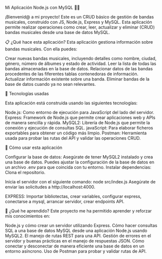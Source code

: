 Mi Aplicación Node.js con MySQL 🎵🚀

¡Bienvenid@ a mi proyecto! Este es un CRUD básico de gestión de bandas musicales, construido con JS, Node.js, Express y MySQL. Esta aplicación permite realizar operaciones como crear, leer, actualizar y eliminar (CRUD) bandas musicales desde una base de datos MySQL.

📋 ¿Qué hace esta aplicación?
Esta aplicación gestiona información sobre bandas musicales. Con ella puedes:

Crear nuevas bandas musicales, incluyendo detalles como nombre, ciudad, género, número de álbumes y estado de actividad.
Leer la lista de todas las bandas almacenadas en la base de datos.
Relacionar datos de las bandas procedentes de las fiferentes tablas contenedoras de información.
Actualizar información existente sobre una banda.
Eliminar bandas de la base de datos cuando ya no sean relevantes.

🔧 Tecnologías usadas

Esta aplicación está construida usando las siguientes tecnologías:

Node.js: Como entorno de ejecución para JavaScript del lado del servidor.
Express: Framework de Node.js que permite crear aplicaciones web y APIs de manera sencilla y rápida.
MySQL2: Librería de Node.js que permite la conexión y ejecución de consultas SQL.
javaScript: Para elaborar ficheros exportables para obtener un código más limpio.
Postman: Herramienta usada para probar las rutas del API y validar las operaciones CRUD.

🚀 Cómo usar esta aplicación

Configurar la base de datos: Asegúrate de tener MySQL2 instalado y crea una base de datos. Puedes ajustar la configuración de la base de datos en un archivo .env para que coincida con tu entorno.
Instalar dependencias: Clona el repositorio.

Inicia el servidor con el siguiente comando:
node src/index.js
Asegúrate de enviar las solicitudes a http://localhost:4000.

EXPRESS:
Importar bibliotectas, crear variables, configurar express, conectarse a mysql, arrancar servidor, crear endpoints API.


🌱 ¿Qué he aprendido?
Este proyecto me ha permitido aprender y reforzar mis conocimientos en:

Node.js y cómo crear un servidor utilizando Express.
Cómo hacer consultas SQL a una base de datos MySQL desde una aplicación Node.js usando MySQL2.
El manejo de rutas REST para una API.
Gestión de errores en el servidor y buenas prácticas en el manejo de respuestas JSON.
Cómo conectar y desconectar de manera eficiente una base de datos en un entorno asíncrono.
Uso de Postman para probar y validar rutas de API.
